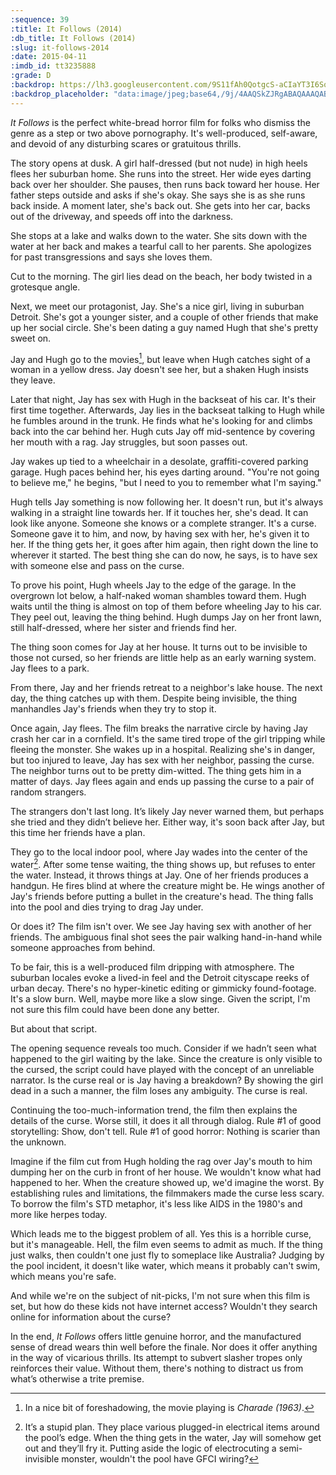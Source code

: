 ```yaml
---
:sequence: 39
:title: It Follows (2014)
:db_title: It Follows (2014)
:slug: it-follows-2014
:date: 2015-04-11
:imdb_id: tt3235888
:grade: D
:backdrop: https://lh3.googleusercontent.com/9S11fAh0QotgcS-aCIaYT3I6So5ZU6QQPoVVGxpXexfg4DRRhSWKKbhmY626wS2TeN1KkJxpb3Yt=w1000-l75-rj
:backdrop_placeholder: "data:image/jpeg;base64,/9j/4AAQSkZJRgABAQAAAQABAAD/2wCEACgcHiMeGSgjISMtKygwPGRBPDc3PHtYXUlkkYCZlo+AjIqgtObDoKrarYqMyP/L2u71////m8H////6/+b9//gBKy0tPDU8dkFBdviljKX4+Pj4+Oz4+Pj4+Oz47Pj47Ozs+Pj4+Pj47Pjs7Pjs7Pj4+Pjs+Oz47Oz4+Ozs7Ozs7P/AABEIAAsAFAMBIgACEQEDEQH/xAAXAAEBAQEAAAAAAAAAAAAAAAADAAUC/8QAHBABAAICAwEAAAAAAAAAAAAAAQACEXESITEi/8QAFQEBAQAAAAAAAAAAAAAAAAAAAQD/xAAUEQEAAAAAAAAAAAAAAAAAAAAA/9oADAMBAAIRAxEAPwDOcFcytQDPLonNV4u4i/BuBFlfBZRKvUpJ/9k="
---
```

_It Follows_ is the perfect white-bread horror film for folks who dismiss the genre as a step or two above pornography. It's well-produced, self-aware, and devoid of any disturbing scares or gratuitous thrills.

The story opens at dusk. A girl half-dressed (but not nude) in high heels flees her suburban home. She runs into the street. Her wide eyes darting back over her shoulder. She pauses, then runs back toward her house. Her father steps outside and asks if she's okay. She says she is as she runs back inside. A moment later, she's back out. She gets into her car, backs out of the driveway, and speeds off into the darkness.

She stops at a lake and walks down to the water. She sits down with the water at her back and makes a tearful call to her parents. She apologizes for past transgressions and says she loves them.

Cut to the morning. The girl lies dead on the beach, her body twisted in a grotesque angle.

Next, we meet our protagonist, Jay. She's a nice girl, living in suburban Detroit. She's got a younger sister, and a couple of other friends that make up her social circle. She's been dating a guy named Hugh that she's pretty sweet on.

Jay and Hugh go to the movies[^1], but leave when Hugh catches sight of a woman in a yellow dress. Jay doesn't see her, but a shaken Hugh insists they leave.

Later that night, Jay has sex with Hugh in the backseat of his car. It's their first time together. Afterwards, Jay lies in the backseat talking to Hugh while he fumbles around in the trunk. He finds what he's looking for and climbs back into the car behind her. Hugh cuts Jay off mid-sentence by covering her mouth with a rag. Jay struggles, but soon passes out.

Jay wakes up tied to a wheelchair in a desolate, graffiti-covered parking garage. Hugh paces behind her, his eyes darting around. "You're not going to believe me," he begins, "but I need to you to remember what I'm saying."

Hugh tells Jay something is now following her. It doesn't run, but it's always walking in a straight line towards her. If it touches her, she's dead. It can look like anyone. Someone she knows or a complete stranger. It's a curse. Someone gave it to him, and now, by having sex with her, he's given it to her. If the thing gets her, it goes after him again, then right down the line to wherever it started. The best thing she can do now, he says, is to have sex with someone else and pass on the curse.

To prove his point, Hugh wheels Jay to the edge of the garage. In the overgrown lot below, a half-naked woman shambles toward them. Hugh waits until the thing is almost on top of them before wheeling Jay to his car. They peel out, leaving the thing behind. Hugh dumps Jay on her front lawn, still half-dressed, where her sister and friends find her.

The thing soon comes for Jay at her house. It turns out to be invisible to those not cursed, so her friends are little help as an early warning system. Jay flees to a park.

From there, Jay and her friends retreat to a neighbor's lake house. The next day, the thing catches up with them. Despite being invisible, the thing manhandles Jay's friends when they try to stop it.

Once again, Jay flees. The film breaks the narrative circle by having Jay crash her car in a cornfield. It's the same tired trope of the girl tripping while fleeing the monster. She wakes up in a hospital. Realizing she's in danger, but too injured to leave, Jay has sex with her neighbor, passing the curse. The neighbor turns out to be pretty dim-witted. The thing gets him in a matter of days. Jay flees again and ends up passing the curse to a pair of random strangers.

The strangers don't last long. It’s likely Jay never warned them, but perhaps she tried and they didn’t believe her. Either way, it's soon back after Jay, but this time her friends have a plan.

They go to the local indoor pool, where Jay wades into the center of the water[^2]. After some tense waiting, the thing shows up, but refuses to enter the water. Instead, it throws things at Jay. One of her friends produces a handgun. He fires blind at where the creature might be. He wings another of Jay's friends before putting a bullet in the creature's head. The thing falls into the pool and dies trying to drag Jay under.

Or does it? The film isn't over. We see Jay having sex with another of her friends. The ambiguous final shot sees the pair walking hand-in-hand while someone approaches from behind.

To be fair, this is a well-produced film dripping with atmosphere. The suburban locales evoke a lived-in feel and the Detroit cityscape reeks of urban decay. There's no hyper-kinetic editing or gimmicky found-footage. It's a slow burn. Well, maybe more like a slow singe. Given the script, I'm not sure this film could have been done any better.

But about that script.

The opening sequence reveals too much. Consider if we hadn’t seen what happened to the girl waiting by the lake.  Since the creature is only visible to the cursed, the script could have played with the concept of an unreliable narrator. Is the curse real or is Jay having a breakdown? By showing the girl dead in a such a manner, the film loses any ambiguity. The curse is real.

Continuing the too-much-information trend, the film then explains the details of the curse. Worse still, it does it all through dialog.  Rule #1 of good storytelling: Show, don't tell. Rule #1 of good horror: Nothing is scarier than the unknown.

Imagine if the film cut from Hugh holding the rag over Jay's mouth to him dumping her on the curb in front of her house. We wouldn't know what had happened to her. When the creature showed up, we'd imagine the worst. By establishing rules and limitations, the filmmakers made the curse less scary. To borrow the film's STD metaphor, it's less like AIDS in the 1980's and more like herpes today.

Which leads me to the biggest problem of all. Yes this is a horrible curse, but it's manageable. Hell, the film even seems to admit as much. If the thing just walks, then couldn't one just fly to someplace like Australia? Judging by the pool incident, it doesn't like water, which means it probably can't swim, which means you're safe.

And while we're on the subject of nit-picks, I'm not sure when this film is set, but how do these kids not have internet access? Wouldn't they search online for information about the curse?

In the end, _It Follows_ offers little genuine horror, and the manufactured sense of dread wears thin well before the finale. Nor does it offer anything in the way of vicarious thrills. Its attempt to subvert slasher tropes only reinforces their value. Without them, there's nothing to distract us from what’s otherwise a trite premise.

[^1]: In a nice bit of foreshadowing, the movie playing is _Charade (1963)_.

[^2]: It’s a stupid plan. They place various plugged-in electrical items around the pool’s edge. When the thing gets in the water, Jay will somehow get out and they’ll fry it. Putting aside the logic of electrocuting a semi-invisible monster, wouldn't the pool have GFCI wiring?
